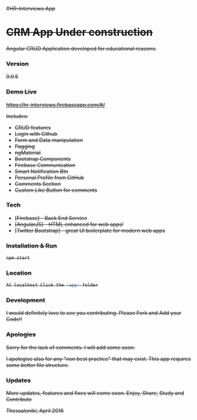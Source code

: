 
#<s>HR-Interviews App<s>
# CRM App Under construction 

Angular CRUD Application developed for educational reasons.

### Version
0.0.5

### Demo Live
https://hr-interviews.firebaseapp.com/#/

Includes: 	

- CRUD features
- Login with Github
- Form and Data manipulation
- Pagging
- ngMaterial
- Bootstrap Components
- Firebase Communication
- Smart Notification Btn
- Personal Profile from GitHub
- Comments Section
- Custom Like Button for comments

### Tech

* [Firebase] - Back End Service
* [AngularJS] - HTML enhanced for web apps!
* [Twitter Bootstrap] - great UI boilerplate for modern web apps

### Installation & Run

```sh
npm start
```
### Location

```sh
At localhost Click the 'app' folder
```

### Development

I would definitely love to see you contributing. Please Fork and Add your Code!!

### Apologies

Sorry for the lack of comments. I will add some soon. 

I apologise also for any "non best practice" that may exist.
This app requires some better file structure.

### Updates

More updates, features and fixes will come soon.
Enjoy, Share, Study and Contribute

Thessaloniki, April 2016



